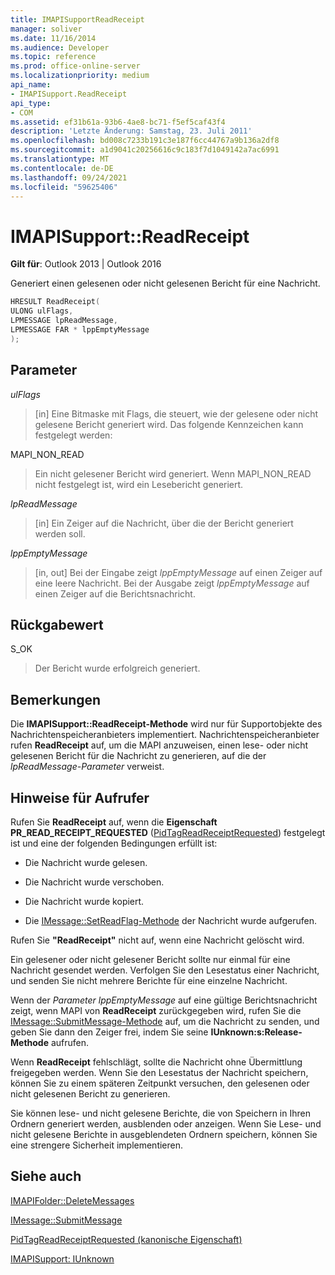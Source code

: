 ```yaml
---
title: IMAPISupportReadReceipt
manager: soliver
ms.date: 11/16/2014
ms.audience: Developer
ms.topic: reference
ms.prod: office-online-server
ms.localizationpriority: medium
api_name:
- IMAPISupport.ReadReceipt
api_type:
- COM
ms.assetid: ef31b61a-93b6-4ae8-bc71-f5ef5caf43f4
description: 'Letzte Änderung: Samstag, 23. Juli 2011'
ms.openlocfilehash: bd008c7233b191c3e187f6cc44767a9b136a2df8
ms.sourcegitcommit: a1d9041c20256616c9c183f7d1049142a7ac6991
ms.translationtype: MT
ms.contentlocale: de-DE
ms.lasthandoff: 09/24/2021
ms.locfileid: "59625406"
---
```

# <a name="imapisupportreadreceipt"></a>IMAPISupport::ReadReceipt

  
  
**Gilt für**: Outlook 2013 | Outlook 2016 
  
Generiert einen gelesenen oder nicht gelesenen Bericht für eine Nachricht.
  
```cpp
HRESULT ReadReceipt(
ULONG ulFlags,
LPMESSAGE lpReadMessage,
LPMESSAGE FAR * lppEmptyMessage
);
```

## <a name="parameters"></a>Parameter

 _ulFlags_
  
> [in] Eine Bitmaske mit Flags, die steuert, wie der gelesene oder nicht gelesene Bericht generiert wird. Das folgende Kennzeichen kann festgelegt werden:
    
MAPI_NON_READ 
  
> Ein nicht gelesener Bericht wird generiert. Wenn MAPI_NON_READ nicht festgelegt ist, wird ein Lesebericht generiert.
    
 _lpReadMessage_
  
> [in] Ein Zeiger auf die Nachricht, über die der Bericht generiert werden soll.
    
 _lppEmptyMessage_
  
> [in, out] Bei der Eingabe zeigt  _lppEmptyMessage_ auf einen Zeiger auf eine leere Nachricht. Bei der Ausgabe zeigt  _lppEmptyMessage_ auf einen Zeiger auf die Berichtsnachricht. 
    
## <a name="return-value"></a>Rückgabewert

S_OK 
  
> Der Bericht wurde erfolgreich generiert.
    
## <a name="remarks"></a>Bemerkungen

Die **IMAPISupport::ReadReceipt-Methode** wird nur für Supportobjekte des Nachrichtenspeicheranbieters implementiert. Nachrichtenspeicheranbieter rufen **ReadReceipt** auf, um die MAPI anzuweisen, einen lese- oder nicht gelesenen Bericht für die Nachricht zu generieren, auf die der  _lpReadMessage-Parameter_ verweist. 
  
## <a name="notes-to-callers"></a>Hinweise für Aufrufer

Rufen Sie **ReadReceipt** auf, wenn die **Eigenschaft PR_READ_RECEIPT_REQUESTED** ([PidTagReadReceiptRequested](pidtagreadreceiptrequested-canonical-property.md)) festgelegt ist und eine der folgenden Bedingungen erfüllt ist:
  
- Die Nachricht wurde gelesen.
    
- Die Nachricht wurde verschoben.
    
- Die Nachricht wurde kopiert.
    
- Die [IMessage::SetReadFlag-Methode](imessage-setreadflag.md) der Nachricht wurde aufgerufen. 
    
Rufen Sie **"ReadReceipt"** nicht auf, wenn eine Nachricht gelöscht wird. 
  
Ein gelesener oder nicht gelesener Bericht sollte nur einmal für eine Nachricht gesendet werden. Verfolgen Sie den Lesestatus einer Nachricht, und senden Sie nicht mehrere Berichte für eine einzelne Nachricht.
  
Wenn der  _Parameter lppEmptyMessage_ auf eine gültige Berichtsnachricht zeigt, wenn MAPI von **ReadReceipt** zurückgegeben wird, rufen Sie die [IMessage::SubmitMessage-Methode](imessage-submitmessage.md) auf, um die Nachricht zu senden, und geben Sie dann den Zeiger frei, indem Sie seine **IUnknown:s:Release-Methode** aufrufen. 
  
Wenn **ReadReceipt** fehlschlägt, sollte die Nachricht ohne Übermittlung freigegeben werden. Wenn Sie den Lesestatus der Nachricht speichern, können Sie zu einem späteren Zeitpunkt versuchen, den gelesenen oder nicht gelesenen Bericht zu generieren. 
  
Sie können lese- und nicht gelesene Berichte, die von Speichern in Ihren Ordnern generiert werden, ausblenden oder anzeigen. Wenn Sie Lese- und nicht gelesene Berichte in ausgeblendeten Ordnern speichern, können Sie eine strengere Sicherheit implementieren.
  
## <a name="see-also"></a>Siehe auch



[IMAPIFolder::DeleteMessages](imapifolder-deletemessages.md)
  
[IMessage::SubmitMessage](imessage-submitmessage.md)
  
[PidTagReadReceiptRequested (kanonische Eigenschaft)](pidtagreadreceiptrequested-canonical-property.md)
  
[IMAPISupport: IUnknown](imapisupportiunknown.md)

